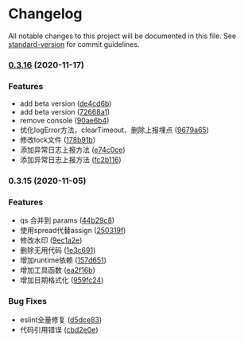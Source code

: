# Changelog

All notable changes to this project will be documented in this file. See [standard-version](https://github.com/conventional-changelog/standard-version) for commit guidelines.

### [0.3.16](http://git.lianjia.com/transaction/Tangram/compare/v0.3.15...v0.3.16) (2020-11-17)


### Features

* add beta version ([de4cd6b](http://git.lianjia.com/transaction/Tangram/commit/de4cd6bc8e81b8adfa30d991120e3aba43722108))
* add beta version ([72668a1](http://git.lianjia.com/transaction/Tangram/commit/72668a18bf656b135ca0c0333035cbfb7df3cd0a))
* remove console ([90ae6b4](http://git.lianjia.com/transaction/Tangram/commit/90ae6b41080b094b3296e9cad2f947b15573ba65))
* 优化logError方法，clearTimeout、删除上报埋点 ([9679a65](http://git.lianjia.com/transaction/Tangram/commit/9679a65854f7953765249f3e2d37d321664d0a54))
* 修改lock文件 ([178b91b](http://git.lianjia.com/transaction/Tangram/commit/178b91b397d507633582b606090a4e7037219033))
* 添加异常日志上报方法 ([e74c0ce](http://git.lianjia.com/transaction/Tangram/commit/e74c0cec5856738ffdf96fb5e92ec88ce8fb1e4f))
* 添加异常日志上报方法 ([fc2b116](http://git.lianjia.com/transaction/Tangram/commit/fc2b116e60c428d9572bdbe4cb71b9bec9ccd3c7))

### 0.3.15 (2020-11-05)


### Features

* qs 合并到 params ([44b29c8](http://git.lianjia.com/transaction/Tangram/commit/44b29c8ff15e7f81883d643a86d31b707c463703))
* 使用spread代替assign ([250319f](http://git.lianjia.com/transaction/Tangram/commit/250319ffe41c696300795d3b8f7e68603084806c))
* 修改水印 ([9ec1a2e](http://git.lianjia.com/transaction/Tangram/commit/9ec1a2e386dbfa5ee0d4564082ec6681fac6adde))
* 删除无用代码 ([1e3c691](http://git.lianjia.com/transaction/Tangram/commit/1e3c691a1c2b5c5404c3d0cb131befc7ba956f06))
* 增加runtime依赖 ([157d651](http://git.lianjia.com/transaction/Tangram/commit/157d651feda25cf56afbaf1db1ed65c403ac090c))
* 增加工具函数 ([ea2f16b](http://git.lianjia.com/transaction/Tangram/commit/ea2f16b62c53f82d384bc905c4bd1481c7c7b0ab))
* 增加日期格式化 ([959fc24](http://git.lianjia.com/transaction/Tangram/commit/959fc241543ff4fe9a52d330cb489ba90a029e06))


### Bug Fixes

* eslint全量修复 ([d5dce83](http://git.lianjia.com/transaction/Tangram/commit/d5dce83d0b6e31c2bb01e69e11c6135e9b7a4886))
* 代码引用错误 ([cbd2e0e](http://git.lianjia.com/transaction/Tangram/commit/cbd2e0e5cb2ffa5af62066f1c40d2db38ca4c98a))
